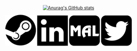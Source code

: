 <!-- in your header -->
<link rel="stylesheet" href="https://cdn.jsdelivr.net/gh/devicons/devicon@latest/devicon.min.css">
<!--
**ebisai/ebisai** is a ✨ _special_ ✨ repository because its `README.md` (this file) appears on your GitHub profile. 
-->
<p align="center">
	<a href="https://github.com/anuraghazra/github-readme-stats/graphs/contributors">
		<img alt="Anurag's GitHub stats" src="https://github-readme-stats.vercel.app/api?username=aejunior&show_icons=true&theme=transparent" />
	</a>
</p>


<p align="center">
	<i class="devicon-devicon-plain"></i>
	<i class="devicon-javascript-plain "></i>
	<i class="devicon-typescript-plain "></i>
	<i class="devicon-csharp-plain "></i>
	<i class="devicon-python-plain "></i>
	<i class="devicon-css3-plain "></i>
	<i class="devicon-docker-plain "></i>
	<i class="devicon-git-plain "></i>
	<i class="devicon-nodejs-plain "></i>
	<i class="devicon-react-original "></i>
</p>
          
<p align="center">
	<a href="https://steamcommunity.com/profiles/76561198345788634"><img src="./assets/icons/steam.svg"></a>
	<a href="https://www.linkedin.com/in/aejunior"><img src="./assets/icons/linkedin.svg"></a>
	<a href="https://myanimelist.net/profile/aejunior"><img src="./assets/icons/myanimelist.svg"></a>
	<a href="https://twitter.com/aejunior_"><img src="./assets/icons/twitter.svg"></a>
	
</p>
